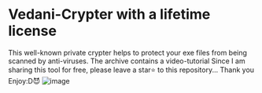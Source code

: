 # Vedani-Crypter with a lifetime license
This well-known private crypter helps to protect your exe files from being scanned by anti-viruses. The archive contains a video-tutorial
Since I am sharing this tool for free, please leave a star⭐ to this repository... Thank you 
<br /> Enjoy:D😈 
![image](https://github.com/user-attachments/assets/1b6236b6-0995-4f97-ae42-5251873521da)

